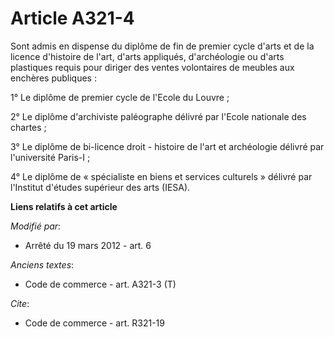 # Article A321-4

Sont admis en dispense du diplôme de fin de premier cycle d'arts et de la licence d'histoire de l'art, d'arts appliqués,
d'archéologie ou d'arts plastiques requis pour diriger des ventes volontaires de meubles aux enchères publiques :

1° Le diplôme de premier cycle de l'Ecole du Louvre ;

2° Le diplôme d'archiviste paléographe délivré par l'Ecole nationale des chartes ;

3° Le diplôme de bi-licence droit - histoire de l'art et archéologie délivré par l'université Paris-I ;

4° Le diplôme de « spécialiste en biens et services culturels » délivré par l'Institut d'études supérieur des arts (IESA).

**Liens relatifs à cet article**

_Modifié par_:

  - Arrêté du 19 mars 2012 - art. 6

_Anciens textes_:

  - Code de commerce - art. A321-3 (T)

_Cite_:

  - Code de commerce - art. R321-19
